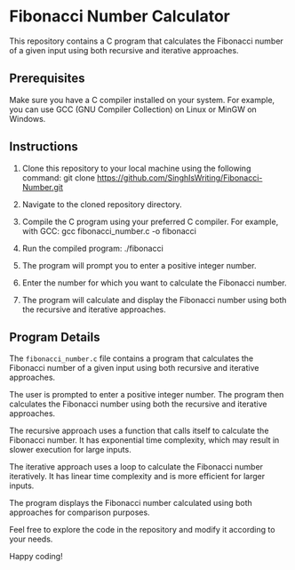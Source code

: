 # Fibonacci Number Calculator

This repository contains a C program that calculates the Fibonacci number of a given input using both recursive and iterative approaches.

## Prerequisites

Make sure you have a C compiler installed on your system. For example, you can use GCC (GNU Compiler Collection) on Linux or MinGW on Windows.

## Instructions

1. Clone this repository to your local machine using the following command:
git clone https://github.com/SinghIsWriting/Fibonacci-Number.git

2. Navigate to the cloned repository directory.
3. Compile the C program using your preferred C compiler. For example, with GCC:
gcc fibonacci_number.c -o fibonacci

4. Run the compiled program:
./fibonacci

5. The program will prompt you to enter a positive integer number.

6. Enter the number for which you want to calculate the Fibonacci number.

7. The program will calculate and display the Fibonacci number using both the recursive and iterative approaches.

## Program Details

The `fibonacci_number.c` file contains a program that calculates the Fibonacci number of a given input using both recursive and iterative approaches.

The user is prompted to enter a positive integer number. The program then calculates the Fibonacci number using both the recursive and iterative approaches.

The recursive approach uses a function that calls itself to calculate the Fibonacci number. It has exponential time complexity, which may result in slower execution for large inputs.

The iterative approach uses a loop to calculate the Fibonacci number iteratively. It has linear time complexity and is more efficient for larger inputs.

The program displays the Fibonacci number calculated using both approaches for comparison purposes.

Feel free to explore the code in the repository and modify it according to your needs.

Happy coding!
